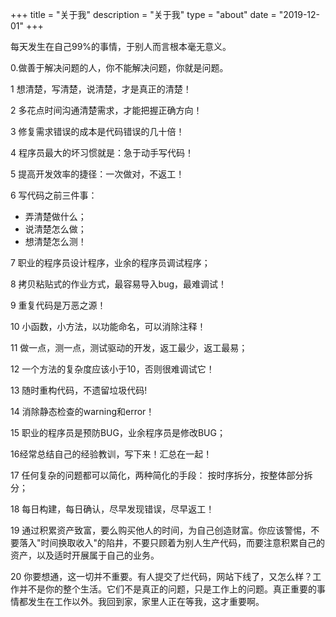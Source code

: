 +++
title = "关于我"
description = "关于我"
type = "about"
date = "2019-12-01"
+++

每天发生在自己99%的事情，于别人而言根本毫无意义。

0.做善于解决问题的人，你不能解决问题，你就是问题。

1 想清楚，写清楚，说清楚，才是真正的清楚！

2 多花点时间沟通清楚需求，才能把握正确方向！

3 修复需求错误的成本是代码错误的几十倍！

4 程序员最大的坏习惯就是：急于动手写代码！

5 提高开发效率的捷径：一次做对，不返工！

6 写代码之前三件事：

- 弄清楚做什么；
- 说清楚怎么做；
- 想清楚怎么测！

7 职业的程序员设计程序，业余的程序员调试程序；

8 拷贝粘贴式的作业方式，最容易导入bug，最难调试！

9 重复代码是万恶之源！

10 小函数，小方法，以功能命名，可以消除注释！

11 做一点，测一点，测试驱动的开发，返工最少，返工最易；

12 一个方法的复杂度应该小于10，否则很难调试它！

13 随时重构代码，不遗留垃圾代码!

14 消除静态检查的warning和error！

15 职业的程序员是预防BUG，业余程序员是修改BUG；

16经常总结自己的经验教训，写下来！汇总在一起！

17 任何复杂的问题都可以简化，两种简化的手段： 按时序拆分，按整体部分拆分；

18 每日构建，每日确认，尽早发现错误，尽早返工！

19 通过积累资产致富，要么购买他人的时间，为自己创造财富。你应该警惕，不要落入"时间换取收入"的陷井，不要只顾着为别人生产代码，而要注意积累自己的资产，以及适时开展属于自己的业务。

20 你要想通，这一切并不重要。有人提交了烂代码，网站下线了，又怎么样？工作并不是你的整个生活。它们不是真正的问题，只是工作上的问题。真正重要的事情都发生在工作以外。我回到家，家里人正在等我，这才重要啊。




